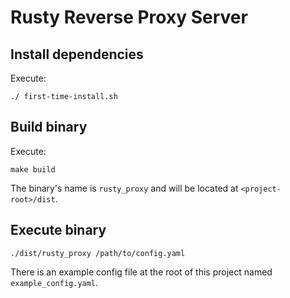 # Rusty Reverse Proxy Server

## Install dependencies

Execute:

```
./ first-time-install.sh
```

## Build binary

Execute:

```
make build
```

The binary's name is `rusty_proxy` and will be located at `<project-root>/dist`.


## Execute binary

```
./dist/rusty_proxy /path/to/config.yaml
```

There is an example config file at the root of this project named `example_config.yaml`.
